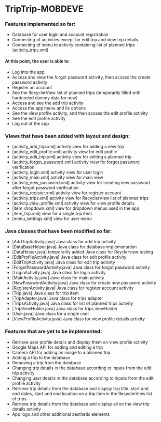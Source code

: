 # TripTrip-MOBDEVE

### Features implemented so far:
- Database for user login and account registration
- Connecting of activities except for edit trip and view trip details
- Connecting of menu to activity containing list of planned trips (activity_trips.xml)

#### At this point, the user is able to:
- Log into the app
- Access and view the forgot password activity, then access the create password activity
- Register an account
- See the RecyclerView list of planned trips (temporarily filled with hardcoded dummy data for now)
- Access and see the add trip activity
- Access the app menu and its options
- See the view profile activity, and then access the edit profile activity
- See the edit profile activity
- Log out of the app

### Views that have been added with layout and design: 
- [activity_add_trip.xml] activity view for adding a new trip
- [activity_edit_profile.xml] activity view for edit profile
- [activity_edit_trip.xml] activity view for editing a planned trip
- [activity_forgot_password.xml] activity view for forgot password verification
- [activity_login.xml] activity view for user login
- [activity_main.xml] activity view for main view
- [activity_new_password.xml] activity view for creating new password after forgot password verification
- [activity_register.xml] activity view for register account 
- [activity_trips.xml] activity view for RecyclerView list of planned trips
- [activity_view_profile.xml] activity view for view profile details
- [item_dropdown.xml] view for dropdown menus used in the app
- [item_trip.xml] view for a single trip item 
- [menu_settings.xml] view for user menu

### Java classes that have been modified so far:
- [AddTripActivity.java] Java class for add trip activity
- [DataBaseHelper.java] Java class for database implementation
- [DataHelper.java] temporarily added Java class for Reyclerview testing
- [EditProfileActivity.java] Java class for edit profile activity
- [EditTripActivity.java] Java class for edit trip activity
- [ForgotPasswordActivity.java] Java class for forgot password activity
- [LoginActivity.java] Java class for login activity
- [MainActivity.java] Java class for main activity
- [NewPasswordActivity.java] Java class for create new password activity
- [RegisterActivity.java] Java class for register account activity
- [Trip.java] Java class for trip item
- [TripAdapter.java] Java class for trips adapter
- [TripsActivity.java] Java class for list of planned trips activity
- [TripViewHolder.java] Java class for trips viewHolder
- [User.java] Java class for a single user
- [ViewProfileActivity.java] Java class for view profile details activity

### Features that are yet to be implemented:
- Retrieve user profile details and display them on view profile activity
- Google Maps API for adding and editing a trip
- Camera API for adding an image to a planned trip
- Adding a trip to the database
- Removing a trip from the database
- Changing trip details in the database according to inputs from the edit trip activity
- Changing user details in the database according to inputs from the edit profile activity
- Retrieve trip details from the database and display trip title, start and end dates, start and end location on a trip item in the RecyclerView list of trips
- Retrieve trip details from the database and display all on the view trip details activity
- App logo and other additional aesthetic elements
